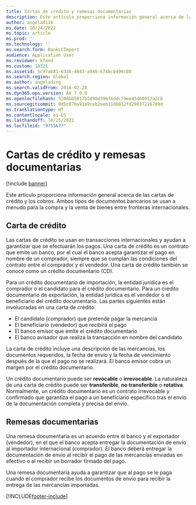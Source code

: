 ```yaml
---
title: Cartas de crédito y remesas documentarias
description: Este artículo proporciona información general acerca de las cartas de crédito y los cobros. Ambos tipos de documentos bancarios se usan a menudo para la compra y la venta de bienes entre fronteras internacionales.
author: angelad116
ms.date: 10/24/2022
ms.topic: article
ms.prod: ''
ms.technology: ''
ms.search.form: BankLCImport
audience: Application User
ms.reviewer: kfend
ms.custom: 18321
ms.assetid: 5c97ab81-632b-4043-a940-674bcb496c80
ms.search.region: Global
ms.author: angelading
ms.search.validFrom: 2016-02-28
ms.dyn365.ops.version: AX 7.0.0
ms.openlocfilehash: 5206bb5017b2d98d396f6ddc79ee43460912a2c8
ms.sourcegitcommit: 0d5c07ba91a9ceb2eeb11db032fd28037216789d
ms.translationtype: HT
ms.contentlocale: es-ES
ms.lasthandoff: 10/25/2022
ms.locfileid: "9715677"
---
```

# <a name="letters-of-credit-and-import-collections"></a>Cartas de crédito y remesas documentarias

[!include [banner](../includes/banner.md)]

Este artículo proporciona información general acerca de las cartas de crédito y los cobros. Ambos tipos de documentos bancarios se usan a menudo para la compra y la venta de bienes entre fronteras internacionales.

## <a name="letters-of-credit"></a>Carta de crédito

Las cartas de crédito se usan en transacciones internacionales y ayudan a garantizar que se efectuarán los pagos. Una carta de crédito es un contrato que emite un banco, por el cual el banco acepta garantizar el pago en nombre de un comprador, siempre que se cumplan las condiciones del contrato entre el comprador y el vendedor. Una carta de crédito también se conoce como un crédito documentario (CD).

Para un crédito documentario de importación, la entidad jurídica es el comprador o el candidato para el crédito documentario. Para un crédito documentario de exportación, la entidad jurídica es el vendedor o el beneficiario del crédito documentario. Las partes siguientes están involucradas en una carta de crédito:

-   El candidato (comprador) que pretende pagar la mercancía
-   El beneficiario (vendedor) que recibirá el pago
-   El banco emisor que emite el crédito documentario
-   El banco avisador que realiza la transacción en nombre del candidato

La carta de crédito incluye una descripción de las mercancías, los documentos requeridos, la fecha de envío y la fecha de vencimiento después de la que el pago no se realizará. El banco emisor cobra un margen por el crédito documentario. 

Un crédito documentario puede ser **revocable** o **irrevocable**. La naturaleza de una carta de crédito puede ser **transferible**, **no transferible** o **rotativa**. Normalmente, un crédito documentario es un contrato irrevocable y confirmado que garantiza el pago a un beneficiario específico tras el envío de la documentación completa y precisa del envío.

## <a name="import-collections"></a>Remesas documentarias
Una remesa documentaria es un acuerdo entre el banco y el exportador (vendedor), en el que el banco acepta entregar la documentación de envío al importador internacional (comprador). El banco deberá entregar la documentación de envío al recibir el pago de las mercancías enviadas en efectivo o al recibir un borrador firmado del pago. 

Una remesa documentaria ayuda a garantizar que al pago se le paga cuando el comprador recibe los documentos de envío para recibir la entrega de las mercancías importadas.





[!INCLUDE[footer-include](../../includes/footer-banner.md)]

